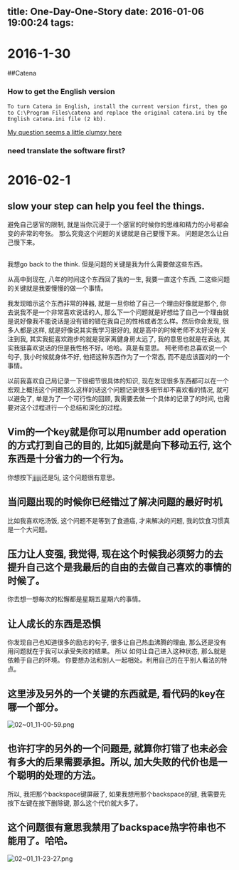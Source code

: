 title: One-Day-One-Story
date: 2016-01-06 19:00:24
tags: 
---
# 2016-1-30
##Catena

### How to get the English version
`To turn Catena in English, install the current version first, then go to C:\Program Files\catena and replace the original catena.ini by the English catena.ini file (2 kb).`
<!--more-->

[My question seems a little clumsy here](https://autohotkey.com/boards/viewtopic.php?f=5&t=13496&p=69309#p69309)

### need translate the software first? 


# 2016-02-1
## slow your step can help you feel the things.
避免自己感官的限制, 就是当你沉浸于一个感官的时候你的思维和精力的小号都会变的非常的夸张。
那么究竟这个问题的关键就是自己要慢下来。
问题是怎么让自己慢下来。

## 
我想go back to the think. 但是问题的关键是我为什么需要做这些东西。

从高中到现在, 八年的时间这个东西回了我的一生, 我要一直这个东西, 二这些问题的关键就是我要慢慢的做一个事情。

我发现暗示这个东西非常的神器, 就是一旦你给了自己一个理由好像就是那个, 你去说我不是一个非常喜欢说话的人, 那么下一个问题就是好想给了自己一个理由就是说好像我不能说话是没有错的错在我自己的性格或者怎么样。然后你会发现, 很多人都是这样, 就是好像说其实我学习挺好的, 就是高中的时候老师不太好没有关注到我, 其实我挺喜欢跑步的就是我家离健身房太远了, 我的意思也就是在表达, 其实我挺喜欢说话的但是我性格不好。哈哈。真是有意思。
柯老师也总喜欢说一个句子, 我小时候就身体不好, 他把这种东西作为了一个常态, 而不是应该面对的一个事情。



以前我喜欢自己局记录一下很细节很具体的知识, 现在发现很多东西都可以在一个宏观上概括这个问题那么这样的话这个问题记录很多细节却不喜欢看的情况, 就可以避免了, 单是为了一个可行性的回顾, 我需要去做一个具体的记录了的时间, 也需要对这个过程进行一个总结和深化的过程。

## Vim的一个key就是你可以用number add operation 的方式打到自己的目的, 比如5j就是向下移动五行, 这个东西是十分省力的一个行为。
你想按下jjjjjj还是5j, 这个问题很有意思。

## 当问题出现的时候你已经错过了解决问题的最好时机
比如我喜欢吃汤饭, 这个问题不是等到了食道癌, 才来解决的问题, 我的饮食习惯真是一个大问题。

## 压力让人变强, 我觉得, 现在这个时候我必须努力的去提升自己这个是我最后的自由的去做自己喜欢的事情的时候了。
你去想一想每次的松懈都是星期五星期六的事情。

## 让人成长的东西是恐惧
你发现自己也知道很多的励志的句子, 很多让自己热血沸腾的理由, 那么还是没有用问题就在于我可以承受失败的结果。 所以 如何让自己进入这种状态, 那么就是依赖于自己的环境。
你要想办法和别人一起相处。利用自己的在乎别人看法的特点。


## 这里涉及另外的一个关键的东西就是, 看代码的key在哪一个部分。
![02~01_11-00-59.png](http://7xpvdr.com1.z0.glb.clouddn.com/02~01_11-00-59.png)


## 也许打字的另外的一个问题是, 就算你打错了也未必会有多大的后果需要承担。所以, 加大失败的代价也是一个聪明的处理的方法。
所以, 我把那个backspace键屏蔽了, 如果我想用那个backspace的键, 我需要先按下左键在按下删除键, 那么这个代价就大多了。

## 这个问题很有意思我禁用了backspace热字符串也不能用了。哈哈。
![02~01_11-23-27.png](http://7xpvdr.com1.z0.glb.clouddn.com/02~01_11-23-27.png)

